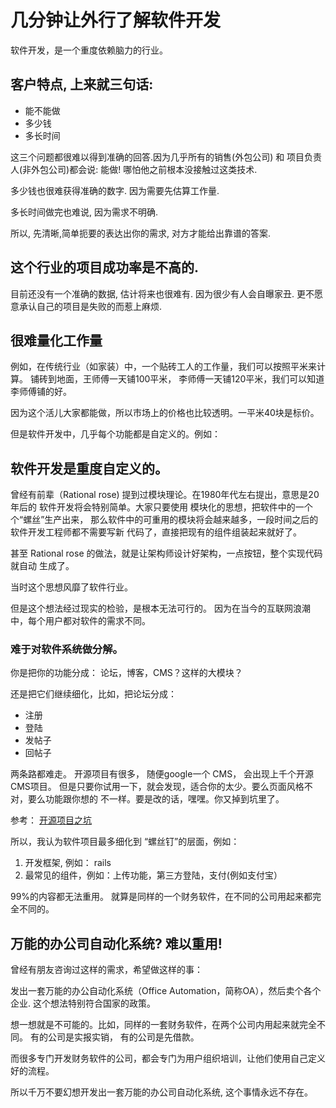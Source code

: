 # 几分钟让外行了解软件开发

软件开发，是一个重度依赖脑力的行业。

## 客户特点, 上来就三句话:

- 能不能做
- 多少钱
- 多长时间

这三个问题都很难以得到准确的回答.因为几乎所有的销售(外包公司) 和 项目负责人(非外包公司)都会说:
能做!  哪怕他之前根本没接触过这类技术.

多少钱也很难获得准确的数字. 因为需要先估算工作量.

多长时间做完也难说, 因为需求不明确.

所以, 先清晰,简单扼要的表达出你的需求, 对方才能给出靠谱的答案.

## 这个行业的项目成功率是不高的.

目前还没有一个准确的数据,
估计将来也很难有. 因为很少有人会自曝家丑. 更不愿意承认自己的项目是失败的而惹上麻烦.

## 很难量化工作量

例如，在传统行业（如家装）中，一个贴砖工人的工作量，我们可以按照平米来计算。
铺砖到地面，王师傅一天铺100平米， 李师傅一天铺120平米，我们可以知道李师傅铺的好。

因为这个活儿大家都能做，所以市场上的价格也比较透明。一平米40块是标价。

但是软件开发中，几乎每个功能都是自定义的。例如：

## 软件开发是重度自定义的。

曾经有前辈（Rational rose) 提到过模块理论。在1980年代左右提出，意思是20年后的
软件开发将会特别简单。大家只要使用 模块化的思想，把软件中的一个个“螺丝”生产出来，
那么软件中的可重用的模块将会越来越多，一段时间之后的软件开发工程师都不需要写新
代码了，直接把现有的组件组装起来就好了。

甚至 Rational rose 的做法，就是让架构师设计好架构，一点按钮，整个实现代码就自动
生成了。

当时这个思想风靡了软件行业。

但是这个想法经过现实的检验，是根本无法可行的。
因为在当今的互联网浪潮中，每个用户都对软件的需求不同。

### 难于对软件系统做分解。

你是把你的功能分成： 论坛，博客，CMS？这样的大模块？

还是把它们继续细化，比如，把论坛分成：

- 注册
- 登陆
- 发帖子
- 回帖子

两条路都难走。 开源项目有很多， 随便google一个 CMS， 会出现上千个开源CMS项目。
但是只要你试用一下，就会发现，适合你的太少。要么页面风格不对，要么功能跟你想的
不一样。要是改的话，嘿嘿。你又掉到坑里了。

参考： [开源项目之坑](/chapters/kai_fa_zhi_shang--kai_yuan_xiang_mu_zhi_keng.md)

所以，我认为软件项目最多细化到 “螺丝钉”的层面，例如：

1. 开发框架, 例如：  rails
2. 最常见的组件，例如：上传功能，第三方登陆，支付(例如支付宝）

99%的内容都无法重用。 就算是同样的一个财务软件，在不同的公司用起来都完全不同的。

## 万能的办公司自动化系统? 难以重用!

曾经有朋友咨询过这样的需求，希望做这样的事：

发出一套万能的办公自动化系统（Office Automation，简称OA），然后卖个各个企业.
这个想法特别符合国家的政策。

想一想就是不可能的。比如，同样的一套财务软件，在两个公司内用起来就完全不同。
有的公司是实报实销， 有的公司是先借款。

而很多专门开发财务软件的公司，都会专门为用户组织培训，让他们使用自己定义好的流程。

所以千万不要幻想开发出一套万能的办公司自动化系统, 这个事情永远不存在。


